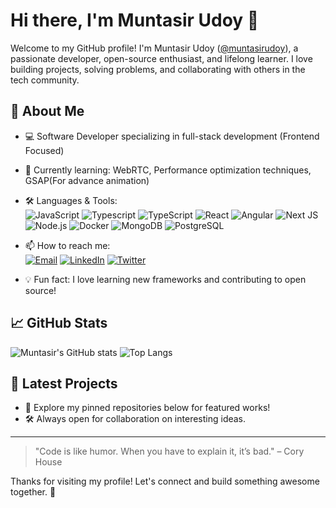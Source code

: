 # Hi there, I'm Muntasir Udoy 👋

Welcome to my GitHub profile! I'm Muntasir Udoy ([@muntasirudoy](https://github.com/muntasirudoy)), a passionate developer, open-source enthusiast, and lifelong learner. I love building projects, solving problems, and collaborating with others in the tech community.

## 🚀 About Me

- 💻 Software Developer specializing in full-stack development (Frontend Focused)
- 🌱 Currently learning: WebRTC, Performance optimization techniques, GSAP(For advance animation)
- 🛠️ Languages & Tools:  
  ![JavaScript](https://img.shields.io/badge/-JavaScrip-black?style=flat-square&logo=javascript)
  ![Typescript](https://img.shields.io/badge/-Typescript-black?style=flat-square&logo=typescript)
  ![TypeScript](https://img.shields.io/badge/-TypeScript-black?style=flat-square&logo=typescript)
  ![React](https://img.shields.io/badge/-React-black?style=flat-square&logo=react)
  ![Angular](https://img.shields.io/badge/-Angular-black?style=flat-square&logo=angular)
  ![Next JS](https://img.shields.io/badge/-NextJs-black?style=flat-square&logo=nextjs)
  ![Node.js](https://img.shields.io/badge/-Node.js-black?style=flat-square&logo=node.js)
  ![Docker](https://img.shields.io/badge/-Docker-black?style=flat-square&logo=docker)
  ![MongoDB](https://img.shields.io/badge/-MongoDB-black?style=flat-square&logo=mongodb)
  ![PostgreSQL](https://img.shields.io/badge/-PostgreSQL-black?style=flat-square&logo=postgresql)

- 📫 How to reach me:  
  [![Email](https://img.shields.io/badge/-Email-black?style=flat-square&logo=gmail)](mailto:muntasirudoy@gmail.com)
  [![LinkedIn](https://img.shields.io/badge/-LinkedIn-black?style=flat-square&logo=linkedin)](https://linkedin.com/in/muntasirudoy)
  [![Twitter](https://img.shields.io/badge/-Twitter-black?style=flat-square&logo=twitter)](https://twitter.com/muntasirudoy)

- 💡 Fun fact: I love learning new frameworks and contributing to open source!

## 📈 GitHub Stats

![Muntasir's GitHub stats](https://github-readme-stats.vercel.app/api?username=muntasirudoy&show_icons=true&theme=radical)
![Top Langs](https://github-readme-stats.vercel.app/api/top-langs/?username=muntasirudoy&layout=compact&theme=radical)

## 📝 Latest Projects

- 🌟 Explore my pinned repositories below for featured works!
- 🛠️ Always open for collaboration on interesting ideas.

---

> "Code is like humor. When you have to explain it, it’s bad." – Cory House

Thanks for visiting my profile! Let's connect and build something awesome together. 🚀
